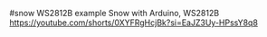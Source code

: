 #snow WS2812B
example Snow with Arduino, WS2812B https://youtube.com/shorts/0XYFRgHcjBk?si=EaJZ3Uy-HPssY8q8 
